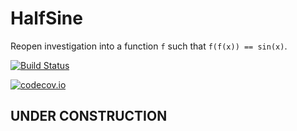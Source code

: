 # HalfSine
Reopen investigation into a function `f` such that `f(f(x)) == sin(x)`.



[![Build Status](https://travis-ci.com/scheinerman/HalfSine.jl.svg?branch=master)](https://travis-ci.com/scheinerman/HalfSine.jl)


[![codecov.io](http://codecov.io/github/scheinerman/HalfSine.jl/coverage.svg?branch=master)](http://codecov.io/github/scheinerman/HalfSine.jl?branch=master)

## UNDER CONSTRUCTION
